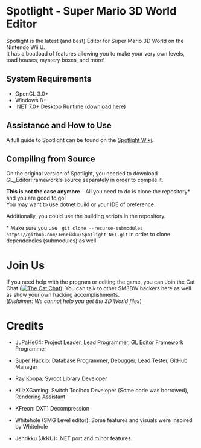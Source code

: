 # Spotlight - Super Mario 3D World Editor

Spotlight is the latest (and best) Editor for Super Mario 3D World on the Nintendo Wii U.<br/>
It has a boatload of features allowing you to make your very own levels, toad houses, mystery boxes, and more!

## System Requirements

- OpenGL 3.0+
- Windows 8+
- .NET 7.0+ Desktop Runtime ([download here](https://dotnet.microsoft.com/en-us/download/dotnet/7.0))

## Assistance and How to Use

A full guide to Spotlight can be found on the [Spotlight Wiki](https://github.com/jupahe64/Spotlight/wiki).

## Compiling from Source

On the original version of Spotlight, you needed to download GL_EditorFramework's source separately in order to compile it.<br/>

**This is not the case anymore** - All you need to do is clone the repository* and you are good to go!<br/>
You may want to use dotnet build or your IDE of preference.

Additionally, you could use the building scripts in the repository.

\* Make sure you use ` git clone --recurse-submodules https://github.com/Jenrikku/Spotlight-NET.git` in order to clone dependencies (submodules) as well.

# Join Us
If you need help with the program or editing the game, you can Join the Cat Chat (<a href="https://discord.gg/9JGKSze"><img src="https://img.shields.io/discord/308323056592486420.svg?color=7289da&logo=discord&logoColor=white" alt="The Cat Chat" /></a>). You can talk to other SM3DW hackers here as well as show your own hacking accomplishments.<br/>(*Dislaimer: We cannot help you get the 3D World files*)

# Credits

- JuPaHe64: Project Leader, Lead Programmer, GL Editor Framework Programmer
- Super Hackio: Database Programmer, Debugger, Lead Tester, GitHub Manager

- Ray Koopa: Syroot Library Developer
- KillzXGaming: Switch Toolbox Developer (Some code was borrowed), Rendering Assistant
- KFreon: DXT1 Decompression

- Whitehole (SMG Level editor): Some features and visuals were inspired by Whitehole

- Jenrikku (JkKU): .NET port and minor features.
